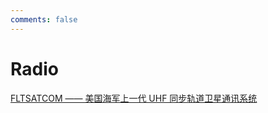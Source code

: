 ```yaml
---
comments: false
---
```


# Radio

[FLTSATCOM —— 美国海军上一代 UHF 同步轨道卫星通讯系统](/radio/uhf-satcom-reception.md)
